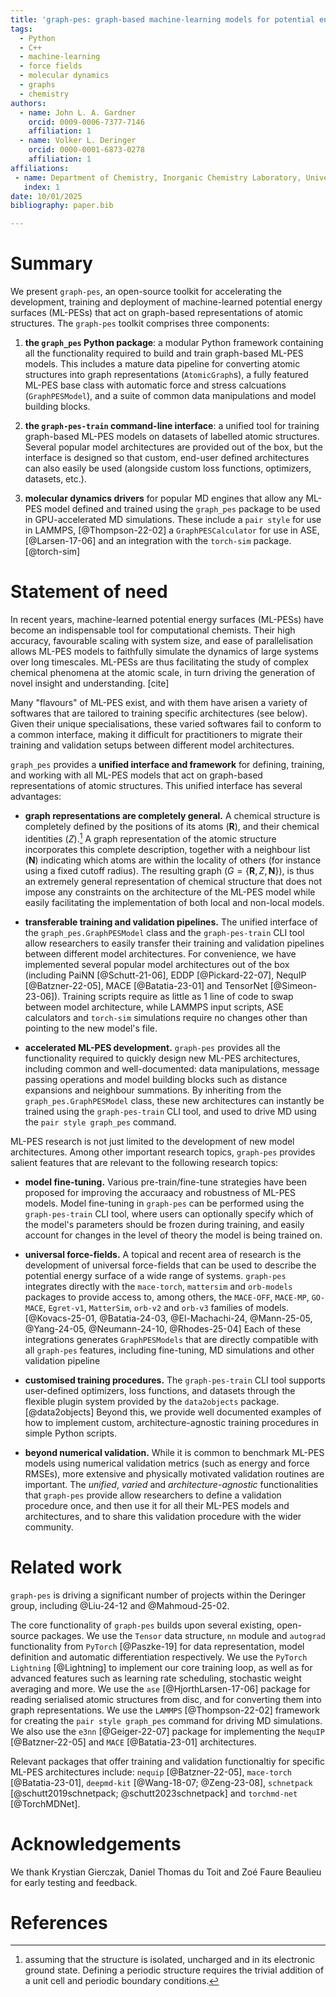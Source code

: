 ```yaml
---
title: 'graph-pes: graph-based machine-learning models for potential energy surfaces'
tags:
  - Python
  - C++
  - machine-learning
  - force fields
  - molecular dynamics
  - graphs
  - chemistry
authors:
  - name: John L. A. Gardner
    orcid: 0009-0006-7377-7146
    affiliation: 1 
  - name: Volker L. Deringer
    orcid: 0000-0001-6873-0278
    affiliation: 1
affiliations:
 - name: Department of Chemistry, Inorganic Chemistry Laboratory, University of Oxford, Oxford OX1 3QR, United Kingdom
   index: 1
date: 10/01/2025
bibliography: paper.bib

---
```


# Summary

We present `graph-pes`, an open-source toolkit for accelerating the development, training and deployment of machine-learned potential energy surfaces (ML-PESs) that act on graph-based representations of atomic structures. The `graph-pes` toolkit comprises three components:

1. **the `graph_pes` Python package**: a modular Python framework containing all the functionality required to build and train graph-based ML-PES models. This includes a mature data pipeline for converting atomic structures into graph representations (`AtomicGraph`s), a fully featured ML-PES base class with automatic force and stress calcuations (`GraphPESModel`), and a suite of common data manipulations and model building blocks.

2. **the `graph-pes-train` command-line interface**: a unified tool for training graph-based ML-PES models on datasets of labelled atomic structures. Several popular model architectures are provided out of the box, but the interface is designed so that custom, end-user defined architectures can also easily be used (alongside custom loss functions, optimizers, datasets, etc.).

3. **molecular dynamics drivers** for popular MD engines that allow any ML-PES model defined and trained using the `graph_pes` package to be used in GPU-accelerated MD simulations. These include a `pair style` for use in LAMMPS, [@Thompson-22-02] a `GraphPESCalculator` for use in ASE, [@Larsen-17-06] and an integration with the `torch-sim` package. [@torch-sim]


# Statement of need

In recent years, machine-learned potential energy surfaces (ML-PESs) have become an indispensable tool for computational chemists. Their high accuracy, favourable scaling with system size, and ease of parallelisation allows ML-PES models to faithfully simulate the dynamics of large systems over long timescales. ML-PESs are thus facilitating the study of complex chemical phenomena at the atomic scale, in turn driving the generation of novel insight and understanding. [cite]

Many "flavours" of ML-PES exist, and with them have arisen a variety of softwares that are tailored to training specific architectures (see below). Given their unique specialisations, these varied softwares fail to conform to a common interface, making it difficult for practitioners to migrate their training and validation setups between different model architectures.

`graph_pes` provides a **unified interface and framework** for defining, training, and  working with all ML-PES models that act on graph-based representations of atomic structures. This unified interface has several advantages:

- **graph representations are completely general.** A chemical structure is completely defined by the positions of its atoms ($\mathbf{R}$), and their chemical identities ($Z$).[^1] A graph representation of the atomic structure incorporates this complete description, together with a neighbour list ($\mathbf{N}$) indicating which atoms are within the locality of others (for instance using a fixed cutoff radius). The resulting graph ($G = \{\mathbf{R}, Z, \mathbf{N}\}$), is thus an extremely general representation of chemical structure that does not impose any constraints on the architecture of the ML-PES model while easily facilitating the implementation of both local and non-local models.

[^1]: assuming that the structure is isolated, uncharged and in its electronic ground state. Defining a periodic structure requires the trivial addition of a unit cell and periodic boundary conditions.

- **transferable training and validation pipelines.** The unified interface of the `graph_pes.GraphPESModel` class and the `graph-pes-train` CLI tool allow researchers to easily transfer their training and validation pipelines between different model architectures. For convenience, we have implemented several popular model architectures out of the box (including PaiNN [@Schutt-21-06], EDDP [@Pickard-22-07], NequIP [@Batzner-22-05], MACE [@Batatia-23-01] and TensorNet [@Simeon-23-06]). Training scripts require as little as 1 line of code to swap between model architecture, while LAMMPS input scripts, ASE calculators and `torch-sim` simulations require no changes other than pointing to the new model's file.

- **accelerated ML-PES development.** `graph-pes` provides all the functionality required to quickly design new ML-PES architectures, including common and well-documented: data manipulations, message passing operations and model building blocks such as distance expansions and neighbour summations. By inheriting from the `graph_pes.GraphPESModel` class, these new architectures can instantly be trained using the `graph-pes-train` CLI tool, and used to drive MD using the `pair style graph_pes` command.

ML-PES research is not just limited to the development of new model architectures. Among other important research topics, `graph-pes` provides salient features that are relevant to the following research topics:

- **model fine-tuning.** Various pre-train/fine-tune strategies have been proposed for improving the accuraacy and robustness of ML-PES models. Model fine-tuning in `graph-pes` can be performed using the `graph-pes-train` CLI tool, where users can optionally specify which of the model's parameters should be frozen during training, and easily account for changes in the level of theory the model is being trained on.

- **universal force-fields.** A topical and recent area of research is the development of universal force-fields that can be used to describe the potential energy surface of a wide range of systems. `graph-pes` integrates directly with the `mace-torch`, `mattersim` and `orb-models` packages to provide access to, among others, the `MACE-OFF`, `MACE-MP`, `GO-MACE`, `Egret-v1`, `MatterSim`, `orb-v2` and `orb-v3` families of models. [@Kovacs-25-01, @Batatia-24-03, @El-Machachi-24, @Mann-25-05, @Yang-24-05, @Neumann-24-10, @Rhodes-25-04] Each of these integrations generates `GraphPESModels` that are directly compatible with all `graph-pes` features, including fine-tuning, MD simulations and other validation pipeline

- **customised training procedures.** The `graph-pes-train` CLI tool supports user-defined optimizers, loss functions, and datasets through the flexible plugin system provided by the `data2objects` package. [@data2objects] Beyond this, we provide well documented examples of how to implement custom, architecture-agnostic training procedures in simple Python scripts.

- **beyond numerical validation.** While it is common to benchmark ML-PES models using numerical validation metrics (such as energy and force RMSEs), more extensive and physically motivated validation routines are important. The *unified*, *varied* and *architecture-agnostic* functionalities that `graph-pes` provide allow researchers to define a validation procedure once, and then use it for all their ML-PES models and architectures, and to share this validation procedure with the wider community.


# Related work

`graph-pes` is driving a significant number of projects within the Deringer group, including @Liu-24-12 and @Mahmoud-25-02.

The core functionality of `graph-pes` builds upon several existing, open-source packages. We use the `Tensor` data structure, `nn` module and `autograd` functionality from `PyTorch` [@Paszke-19] for data representation, model definition and automatic differentiation respectively. We use the `PyTorch Lightning` [@Lightning] to implement our core training loop, as well as for advanced features such as learning rate scheduling, stochastic weight averaging and more.
We use the `ase` [@HjorthLarsen-17-06] package for reading serialised atomic structures from disc, and for converting them into graph representations. We use the `LAMMPS` [@Thompson-22-02] framework for creating the `pair style graph_pes` command for driving MD simulations.
We also use the `e3nn` [@Geiger-22-07] package for implementing the `NequIP` [@Batzner-22-05] and `MACE` [@Batatia-23-01] architectures.

Relevant packages that offer training and validation functionaltiy for specific ML-PES architectures include: `nequip` [@Batzner-22-05], `mace-torch` [@Batatia-23-01], `deepmd-kit` [@Wang-18-07; @Zeng-23-08], `schnetpack` [@schutt2019schnetpack; @schutt2023schnetpack] and `torchmd-net` [@TorchMDNet].


# Acknowledgements

We thank Krystian Gierczak, Daniel Thomas du Toit and Zoé Faure Beaulieu for early testing and feedback.


# References


